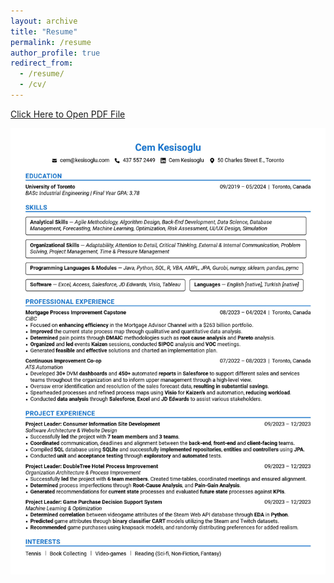 ```yaml
---
layout: archive
title: "Resume"
permalink: /resume
author_profile: true
redirect_from:
  - /resume/
  - /cv/
---
```


[Click Here to Open PDF File](https://cemkesisoglu.github.io/files/cemKesisoglu_Resume.pdf)

<img src="/images/cemKesisoglu_Resume.jpg">
